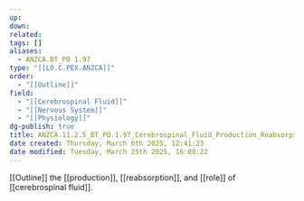 ```yaml
---
up: 
down: 
related: 
tags: []
aliases:
  - ANZCA.BT_PO 1.97
type: "[[LO.C.PEX.ANZCA]]"
order:
  - "[[Outline]]"
field:
  - "[[Cerebrospinal Fluid]]"
  - "[[Nervous System]]"
  - "[[Physiology]]"
dg-publish: true
title: ANZCA.11.2.5_BT_PO.1.97_Cerebrospinal_Fluid_Production_Reabsorption_Role
date created: Thursday, March 6th 2025, 12:41:23
date modified: Tuesday, March 25th 2025, 16:09:22
---
```


[[Outline]] the [[production]], [[reabsorption]], and [[role]] of [[cerebrospinal fluid]].
